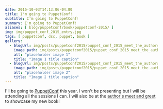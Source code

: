 ```yaml
---
date: 2015-10-03T14:13:06-04:00
title: I'm going to PuppetConf!
subtitle: I'm going to PuppetConf!
summary: I'm going to PuppetConf!
aliases: [ blog/puppetconf/book/puppetconf-2015/ ]
img: img/puppet_conf_2015_entry.jpg
tags: [ puppetconf, dsc, puppet, book ]
gallery:
  - blogUrl: img/posts/puppetconf2015/puppet_conf_2015_meet_the_authors_banner.jpg
    image_path: img/posts/puppetconf2015/puppet_conf_2015_meet_the_authors_banner.jpg
    alt: "placeholder image 1"
    title: "Image 1 title caption"
  - blogUrl: img/posts/puppetconf2015/puppet_conf_2015_meet_the_authors_big_screen.jpg
    image_path: img/posts/puppetconf2015/puppet_conf_2015_meet_the_authors_big_screen.jpg
    alt: "placeholder image 2"
    title: "Image 2 title caption"
---
```


I'll be going to [PuppetConf](https://2015.puppetconf.com) this year. I won't be presenting but I will be attending all the sessions I can. I will also be at the [author's meet and greet](http://sched.co/4Ku1) to showcase my new book!
